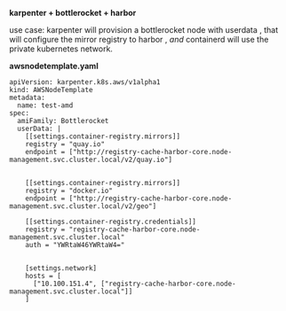 **karpenter + bottlerocket + harbor**

use case: 
karpenter will provision a bottlerocket node with userdata , that will configure the mirror registry to harbor ,
*and* containerd will use the private kubernetes network.

**awsnodetemplate.yaml**
```
apiVersion: karpenter.k8s.aws/v1alpha1
kind: AWSNodeTemplate
metadata:
  name: test-amd
spec:
  amiFamily: Bottlerocket
  userData: |
    [[settings.container-registry.mirrors]]
    registry = "quay.io"
    endpoint = ["http://registry-cache-harbor-core.node-management.svc.cluster.local/v2/quay.io"]


    [[settings.container-registry.mirrors]]
    registry = "docker.io"
    endpoint = ["http://registry-cache-harbor-core.node-management.svc.cluster.local/v2/geo"]

    [[settings.container-registry.credentials]]
    registry = "registry-cache-harbor-core.node-management.svc.cluster.local"
    auth = "YWRtaW46YWRtaW4="


    [settings.network]
    hosts = [
      ["10.100.151.4", ["registry-cache-harbor-core.node-management.svc.cluster.local"]]
    ]
 ```
